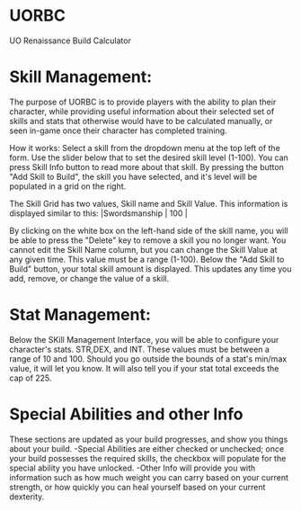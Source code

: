 # UORBC
UO Renaissance Build Calculator 

# Skill Management:
The purpose of UORBC is to provide players with the ability to plan their character, while providing useful information about their selected set of skills and stats that otherwise would have to be calculated manually, or seen in-game once their character has completed training. 

How it works: 
Select a skill from the dropdown menu at the top left of the form. Use the slider below that to set the desired skill level (1-100). You can press Skill Info button to read more about that skill. By pressing the button "Add Skill to Build", the skill you have selected, and it's level will be populated in a grid on the right. 

The Skill Grid has two values, Skill name and Skill Value. This information is displayed similar to this:
|Swordsmanship | 100 |

By clicking on the white box on the left-hand side of the skill name, you will be able to press the "Delete" key to remove a skill you no longer want. You cannot edit the Skill Name column, but you can change the Skill Value at any given time. This value must be a range (1-100). Below the "Add Skill to Build" button, your total skill amount is displayed. This updates any time you add, remove, or change the value of a skill. 

# Stat Management:

Below the SKill Management Interface, you will be able to configure your character's stats. STR,DEX, and INT.
These values must be between a range of 10 and 100. Should you go outside the bounds of a stat's min/max value, it will let you know. It will also tell you if your stat total exceeds the cap of 225. 

# Special Abilities and other Info

These sections are updated as your build progresses, and show you things about your build. 
-Special Abilities are either checked or unchecked;  once your build possesses the required skills, the checkbox will populate for the special ability you have unlocked. 
-Other Info will provide you with information such as how much weight you can carry based on your current strength, or how quickly you can heal yourself based on your current dexterity. 
